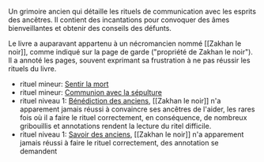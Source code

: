 Un grimoire ancien qui détaille les rituels de communication avec les esprits des ancêtres. Il contient des incantations pour convoquer des âmes bienveillantes et obtenir des conseils des défunts.

Le livre a auparavant appartenu à un nécromancien nommé [[Zakhan le noir]], comme indiqué sur la page de garde ("propriété de Zakhan le noir"). Il a annoté les pages, souvent exprimant sa frustration à ne pas réussir les rituels du livre.

- rituel mineur: [Sentir la mort](https://www.dndbeyond.com/homebrew/creations/view?entityTypeId=1118725998&id=2226524)
- rituel mineur: [Communion avec la sépulture](https://www.dndbeyond.com/homebrew/creations/view?entityTypeId=1118725998&id=2226533)
- rituel niveau 1: [Bénédiction des anciens](https://www.dndbeyond.com/homebrew/creations/view?entityTypeId=1118725998&id=2228247), [[Zakhan le noir]] n'a apparement jamais réussi à convaincre ses ancêtres de l'aider, les rares fois où il a faire le rituel correctement, en conséquence, de nombreux gribouillis et annotations rendent la lecture du ritel difficile.
- rituel niveau 1: [Savoir des anciens](https://www.dndbeyond.com/homebrew/creations/view?entityTypeId=1118725998&id=2228253), [[Zakhan le noir]] n'a apparement jamais réussi à faire le rituel correctement, des annotation se demandent 

